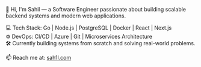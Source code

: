 👋 Hi, I'm Sahil — a Software Engineer passionate about building scalable backend systems and modern web applications.

💻 Tech Stack: Go | Node.js | PostgreSQL | Docker | React | Next.js  
⚙️ DevOps: CI/CD | Azure | Git | Microservices Architecture  
🛠️ Currently building systems from scratch and solving real-world problems.

📫 Reach me at: [sah1l.com](https://sah1l.com)
